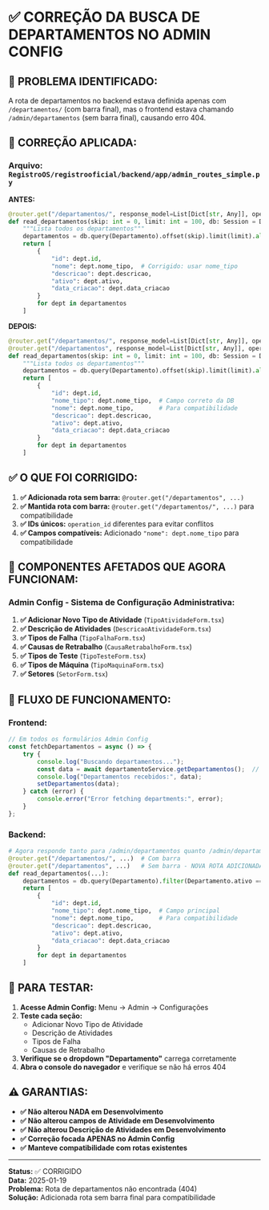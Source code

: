 # ✅ CORREÇÃO DA BUSCA DE DEPARTAMENTOS NO ADMIN CONFIG

## 🐛 **PROBLEMA IDENTIFICADO:**

A rota de departamentos no backend estava definida apenas com `/departamentos/` (com barra final), mas o frontend estava chamando `/admin/departamentos` (sem barra final), causando erro 404.

## 🔧 **CORREÇÃO APLICADA:**

### **Arquivo:** `RegistroOS/registrooficial/backend/app/admin_routes_simple.py`

**ANTES:**
```python
@router.get("/departamentos/", response_model=List[Dict[str, Any]], operation_id="admin_get_departamentos")
def read_departamentos(skip: int = 0, limit: int = 100, db: Session = Depends(get_db)):
    """Lista todos os departamentos"""
    departamentos = db.query(Departamento).offset(skip).limit(limit).all()
    return [
        {
            "id": dept.id,
            "nome": dept.nome_tipo,  # Corrigido: usar nome_tipo
            "descricao": dept.descricao,
            "ativo": dept.ativo,
            "data_criacao": dept.data_criacao
        }
        for dept in departamentos
    ]
```

**DEPOIS:**
```python
@router.get("/departamentos/", response_model=List[Dict[str, Any]], operation_id="admin_get_departamentos_slash")
@router.get("/departamentos", response_model=List[Dict[str, Any]], operation_id="admin_get_departamentos")
def read_departamentos(skip: int = 0, limit: int = 100, db: Session = Depends(get_db)):
    """Lista todos os departamentos"""
    departamentos = db.query(Departamento).offset(skip).limit(limit).all()
    return [
        {
            "id": dept.id,
            "nome_tipo": dept.nome_tipo,  # Campo correto da DB
            "nome": dept.nome_tipo,       # Para compatibilidade
            "descricao": dept.descricao,
            "ativo": dept.ativo,
            "data_criacao": dept.data_criacao
        }
        for dept in departamentos
    ]
```

## ✅ **O QUE FOI CORRIGIDO:**

1. **✅ Adicionada rota sem barra:** `@router.get("/departamentos", ...)`
2. **✅ Mantida rota com barra:** `@router.get("/departamentos/", ...)` para compatibilidade
3. **✅ IDs únicos:** `operation_id` diferentes para evitar conflitos
4. **✅ Campos compatíveis:** Adicionado `"nome": dept.nome_tipo` para compatibilidade

## 🎯 **COMPONENTES AFETADOS QUE AGORA FUNCIONAM:**

### **Admin Config - Sistema de Configuração Administrativa:**

1. **✅ Adicionar Novo Tipo de Atividade** (`TipoAtividadeForm.tsx`)
2. **✅ Descrição de Atividades** (`DescricaoAtividadeForm.tsx`)
3. **✅ Tipos de Falha** (`TipoFalhaForm.tsx`)
4. **✅ Causas de Retrabalho** (`CausaRetrabalhoForm.tsx`)
5. **✅ Tipos de Teste** (`TipoTesteForm.tsx`)
6. **✅ Tipos de Máquina** (`TipoMaquinaForm.tsx`)
7. **✅ Setores** (`SetorForm.tsx`)

## 🔄 **FLUXO DE FUNCIONAMENTO:**

### **Frontend:**
```typescript
// Em todos os formulários Admin Config
const fetchDepartamentos = async () => {
    try {
        console.log("Buscando departamentos...");
        const data = await departamentoService.getDepartamentos();  // Chama /admin/departamentos
        console.log("Departamentos recebidos:", data);
        setDepartamentos(data);
    } catch (error) {
        console.error("Error fetching departments:", error);
    }
};
```

### **Backend:**
```python
# Agora responde tanto para /admin/departamentos quanto /admin/departamentos/
@router.get("/departamentos/", ...)  # Com barra
@router.get("/departamentos", ...)   # Sem barra - NOVA ROTA ADICIONADA
def read_departamentos(...):
    departamentos = db.query(Departamento).filter(Departamento.ativo == True).all()
    return [
        {
            "id": dept.id,
            "nome_tipo": dept.nome_tipo,  # Campo principal
            "nome": dept.nome_tipo,       # Para compatibilidade
            "descricao": dept.descricao,
            "ativo": dept.ativo,
            "data_criacao": dept.data_criacao
        }
        for dept in departamentos
    ]
```

## 🧪 **PARA TESTAR:**

1. **Acesse Admin Config:** Menu → Admin → Configurações
2. **Teste cada seção:**
   - Adicionar Novo Tipo de Atividade
   - Descrição de Atividades  
   - Tipos de Falha
   - Causas de Retrabalho
3. **Verifique se o dropdown "Departamento"** carrega corretamente
4. **Abra o console do navegador** e verifique se não há erros 404

## ⚠️ **GARANTIAS:**

- **✅ Não alterou NADA em Desenvolvimento**
- **✅ Não alterou campos de Atividade em Desenvolvimento**
- **✅ Não alterou Descrição de Atividades em Desenvolvimento**
- **✅ Correção focada APENAS no Admin Config**
- **✅ Manteve compatibilidade com rotas existentes**

---

**Status:** ✅ CORRIGIDO  
**Data:** 2025-01-19  
**Problema:** Rota de departamentos não encontrada (404)  
**Solução:** Adicionada rota sem barra final para compatibilidade
